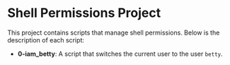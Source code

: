 # Shell Permissions Project

This project contains scripts that manage shell permissions. Below is the description of each script:

- **0-iam_betty**: A script that switches the current user to the user `betty`.

